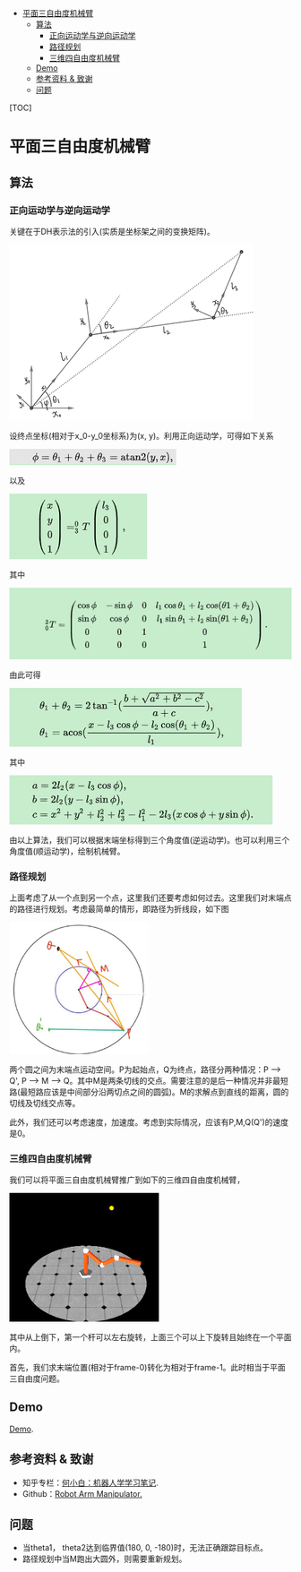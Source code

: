 <!-- MarkdownTOC -->

- [平面三自由度机械臂](#%E5%B9%B3%E9%9D%A2%E4%B8%89%E8%87%AA%E7%94%B1%E5%BA%A6%E6%9C%BA%E6%A2%B0%E8%87%82)
	- [算法](#%E7%AE%97%E6%B3%95)
		- [正向运动学与逆向运动学](#%E6%AD%A3%E5%90%91%E8%BF%90%E5%8A%A8%E5%AD%A6%E4%B8%8E%E9%80%86%E5%90%91%E8%BF%90%E5%8A%A8%E5%AD%A6)
		- [路径规划](#%E8%B7%AF%E5%BE%84%E8%A7%84%E5%88%92)
		- [三维四自由度机械臂](#%E4%B8%89%E7%BB%B4%E5%9B%9B%E8%87%AA%E7%94%B1%E5%BA%A6%E6%9C%BA%E6%A2%B0%E8%87%82)
	- [Demo](#demo)
	- [参考资料 & 致谢](#%E5%8F%82%E8%80%83%E8%B5%84%E6%96%99--%E8%87%B4%E8%B0%A2)
	- [问题](#%E9%97%AE%E9%A2%98)

<!-- /MarkdownTOC -->
[TOC]

# 平面三自由度机械臂

## 算法

### 正向运动学与逆向运动学

关键在于DH表示法的引入(实质是坐标架之间的变换矩阵)。

![图片无法加载](images/示意图.jpg)

设终点坐标(相对于x_0-y_0坐标系)为(x, y)。利用正向运动学，可得如下关系

![图片无法加载](images/eq1.PNG)

以及

![图片无法加载](images/eq2.PNG)

其中

![图片无法加载](images/eq3.PNG)

由此可得

![图片无法加载](images/eq4.PNG)

其中

![图片无法加载](images/eq5.PNG)

由以上算法，我们可以根据末端坐标得到三个角度值(逆运动学)。也可以利用三个角度值(顺运动学)，绘制机械臂。

### 路径规划

上面考虑了从一个点到另一个点，这里我们还要考虑如何过去。这里我们对末端点的路径进行规划。考虑最简单的情形，即路径为折线段，如下图

<img src="images/path.jpg" alt="无法加载" style="zoom: 33%;" />

两个圆之间为末端点运动空间。P为起始点，Q为终点，路径分两种情况：P --> Q', P --> M --> Q。其中M是两条切线的交点。需要注意的是后一种情况并非最短路(最短路应该是中间部分沿两切点之间的圆弧)。M的求解点到直线的距离，圆的切线及切线交点等。

​	此外，我们还可以考虑速度，加速度。考虑到实际情况，应该有P,M,Q(Q')的速度是0。

### 三维四自由度机械臂

我们可以将平面三自由度机械臂推广到如下的三维四自由度机械臂，

<img src="images/4DOF.gif" alt="图片无法加载" style="zoom:50%;" />

其中从上倒下，第一个杆可以左右旋转，上面三个可以上下旋转且始终在一个平面内。

​	首先，我们求末端位置(相对于frame-0)转化为相对于frame-1。此时相当于平面三自由度问题。

## Demo

[Demo](https://jiandandaoxingfu.github.io/point-tracking).

## 参考资料 & 致谢

- 知乎专栏：[何小白：机器人学学习笔记](https://zhuanlan.zhihu.com/c_1208050340920299520).
- Github：[Robot Arm Manipulator.](https://github.com/jiandandaoxingfu/Interactive_Graphics)

## 问题
- 当theta1， theta2达到临界值(180, 0, -180)时，无法正确跟踪目标点。
- 路径规划中当M跑出大圆外，则需要重新规划。
